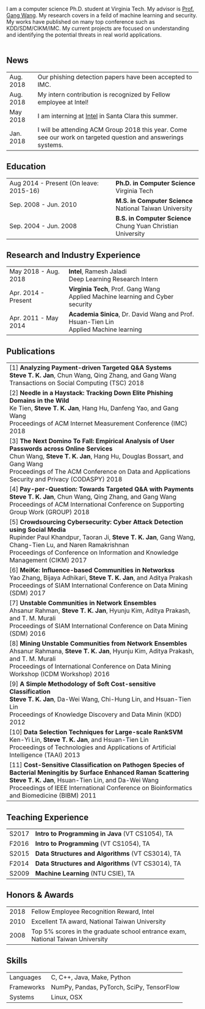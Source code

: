  I am a computer science Ph.D. student at Virginia Tech. My advisor is [Prof. Gang Wang](http://people.cs.vt.edu/~gangwang/). My research covers in a feild of machine learning and security. My works have published on many top conference such as KDD/SDM/CIKM/IMC. My current projects are focused on understanding and identifying the potential threats in real world applications. <br><br>


## <i class="fa fa-chevron-right"></i> News
<table class="table table-hover">
<tr>
  <td class='col-md-4'>Aug. 2018</td>
  <td>Our phishing detection papers have been accepted to IMC.</td>
</tr>
<tr>
  <td class='col-md-4'>Aug. 2018</td>
  <td>My intern contribution is recognized by Fellow employee at Intel!</td>
</tr>
<tr>
  <td class='col-md-4'>May 2018</td>
  <td>I am interning at <a href='https://intel.com/'>Intel</a> in Santa Clara this summer.</td>
</tr>
<tr>
  <td class='col-md-4'>Jan. 2018</td>
  <td>I will be attending ACM Group 2018 this year. Come see our work on targeted question and answerings systems.</td>
</tr>
</table>


## <i class="fa fa-chevron-right"></i> Education

<table class="table table-hover">
  <tr>
    <td class="col-md-4">Aug 2014 - Present (On leave: 2015-16)</td>
    <td>
        <strong>Ph.D. in Computer Science</strong>
        <br>
      Virginia Tech
    </td>
  </tr>
  <tr>
    <td class="col-md-4">Sep. 2008 - Jun. 2010</td>
    <td>
        <strong>M.S. in Computer Science</strong>
        <br>
      National Taiwan University
    </td>
  </tr>
  <tr>
    <td class="col-md-4">Sep. 2004 - Jun. 2008</td>
    <td>
        <strong>B.S. in Computer Science</strong>
        <br>
      Chung Yuan Christian University
    </td>
  </tr>
</table>


## <i class="fa fa-chevron-right"></i> Research and Industry Experience
<table class="table table-hover">
<tr>
  <td class='col-md-4'>May 2018 - Aug. 2018</td>
  <td>
    <strong>Intel</strong>, Ramesh Jaladi <br>
    Deep Learning Research Intern
  </td>
</tr>
<tr>
  <td class='col-md-4'>Apr. 2014 - Present</td>
  <td>
    <strong>Virginia Tech</strong>, Prof. Gang Wang <br>
    Applied Machine learning and Cyber security
  </td>
</tr>
<tr>
  <td class='col-md-4'>Apr. 2011 - May 2014</td>
  <td>
    <strong>Academia Sinica</strong>, Dr. David Wang and Prof. Hsuan-Tien Lin <br>
    Applied Machine learning
  </td>
</tr>
</table>


## <i class="fa fa-chevron-right"></i>Publications 



<table class="table table-hover">

<tr>
<td>
    [1] <strong>Analyzing Payment-driven Targeted Q&A Systems</strong><br>
    <strong>Steve T. K. Jan</strong>, Chun Wang, Qing Zhang, and Gang Wang<br>
    Transactions on Social Computing (TSC) 2018<br>
    
    
</td>
</tr>


<tr>
<td>
    [2] <strong>Needle in a Haystack: Tracking Down Elite Phishing Domains in the Wild</strong><br>
    Ke Tien, <strong>Steve T. K. Jan</strong>, Hang Hu, Danfeng Yao, and Gang Wang<br>
     Proceedings of ACM Internet Measurement Conference (IMC) 2018<br>
    
    
</td>
</tr>


<tr>
<td>
    [3] <strong>The Next Domino To Fall: Empirical Analysis of User Passwords across Online Services</strong><br>
    Chun Wang, <strong>Steve T. K. Jan</strong>, Hang Hu, Douglas Bossart, and Gang Wang<br>
     Proceedings of The ACM Conference on Data and Applications Security and Privacy (CODASPY)   2018<br>
    
    
</td>
</tr>


<tr>
<td>
    [4] <strong>Pay-per-Question: Towards Targeted Q&A with Payments</strong><br>
    <strong>Steve T. K. Jan</strong>, Chun Wang, Qing Zhang, and Gang Wang<br>
     Proceedings of ACM International Conference on Supporting Group Work (GROUP) 2018<br>
    
    
</td>
</tr>


<tr>
<td>
    [5] <strong>Crowdsourcing Cybersecurity: Cyber Attack Detection using Social Media</strong><br>
    Rupinder Paul Khandpur, Taoran Ji, <strong>Steve T. K. Jan</strong>, Gang Wang, Chang-Tien Lu, and Naren Ramakrishnan<br>
    Proceedings of Conference on Information and Knowledge Management (CIKM) 2017<br>
    
    
</td>
</tr>


<tr>
<td>
    [6] <strong>MeiKe: Influence-based Communities in Networkss</strong><br>
    Yao Zhang, Bijaya Adhikari, <strong>Steve T. K. Jan</strong>, and Aditya Prakash<br>
    Proceedings of SIAM International Conference on Data Mining (SDM)   2017<br>
    
    
</td>
</tr>


<tr>
<td>
    [7] <strong>Unstable Communities in Network Ensembles</strong><br>
    Ahsanur Rahman, <strong>Steve T. K. Jan</strong>, Hyunju Kim, Aditya Prakash, and T. M. Murali<br>
    Proceedings of SIAM International Conference on Data Mining (SDM) 2016<br>
    
    
</td>
</tr>


<tr>
<td>
    [8] <strong>Mining Unstable Communities from Network Ensembles</strong><br>
    Ahsanur Rahmana, <strong>Steve T. K. Jan</strong>, Hyunju Kim, Aditya Prakash, and T. M. Murali<br>
     Proceedings of International Conference on Data Mining Workshop (ICDM Workshop) 2016<br>
    
    
</td>
</tr>


<tr>
<td>
    [9] <strong>A Simple Methodology of Soft Cost-sensitive Classification</strong><br>
    <strong>Steve T. K. Jan</strong>, Da-Wei Wang, Chi-Hung Lin, and Hsuan-Tien Lin<br>
     Proceedings of Knowledge Discovery and Data Minin (KDD) 2012<br>
    
    
</td>
</tr>


<tr>
<td>
    [10] <strong>Data Selection Techniques for Large-scale RankSVM</strong><br>
    Ken-Yi Lin, <strong>Steve T. K. Jan</strong>, and Hsuan-Tien Lin<br>
    Proceedings of Technologies and Applications of Artificial Intelligence (TAAI) 2013<br>
    
    
</td>
</tr>


<tr>
<td>
    [11] <strong>Cost-Sensitive Classification on Pathogen Species of Bacterial Meningitis by Surface Enhanced Raman Scattering</strong><br>
    <strong>Steve T. K. Jan</strong>, Hsuan-Tien Lin, and Da-Wei Wang<br>
     Proceedings of IEEE International Conference on Bioinformatics and Biomedicine (BIBM) 2011<br>
    
    
</td>
</tr>


</table>


## <i class="fa fa-chevron-right"></i> Teaching Experience
<table class="table table-hover">
<tr>
  <td class='col-md-2'>S2017</td>
  <td><strong>Intro to Programming in Java</strong> (VT CS1054), TA</td>
</tr>
<tr>
  <td class='col-md-2'>F2016</td>
  <td><strong>Intro to Programming</strong> (VT CS1054), TA</td>
</tr>
<tr>
  <td class='col-md-2'>S2015</td>
  <td><strong>Data Structures and Algorithms</strong> (VT CS3014), TA</td>
</tr>
<tr>
  <td class='col-md-2'>F2014</td>
  <td><strong>Data Structures and Algorithms</strong> (VT CS3014), TA</td>
</tr>
<tr>
  <td class='col-md-2'>S2009</td>
  <td><strong>Machine Learning</strong> (NTU CSIE), TA</td>
</tr>
</table>


## <i class="fa fa-chevron-right"></i> Honors & Awards
<table class="table table-hover">
<tr>
  <td class='col-md-2'>2018</td>
  <td>
    Fellow Employee Recognition Reward, Intel
    <!--  -->
  </td>
</tr>
<tr>
  <td class='col-md-2'>2010</td>
  <td>
    Excellent TA award, National Taiwan University
    <!--  -->
  </td>
</tr>
<tr>
  <td class='col-md-2'>2008</td>
  <td>
    Top 5% scores in the graduate school entrance exam, National Taiwan University
    <!--  -->
  </td>
</tr>
</table>


## <i class="fa fa-chevron-right"></i> Skills
<table class="table table-hover">
<tr>
  <td class='col-md-2'>Languages</td>
  <td markdown="1">
C, C++, Java, Make, Python
  </td>
</tr>
<tr>
  <td class='col-md-2'>Frameworks</td>
  <td markdown="1">
NumPy, Pandas, PyTorch, SciPy, TensorFlow
  </td>
</tr>
<tr>
  <td class='col-md-2'>Systems</td>
  <td markdown="1">
Linux, OSX
  </td>
</tr>
</table>
